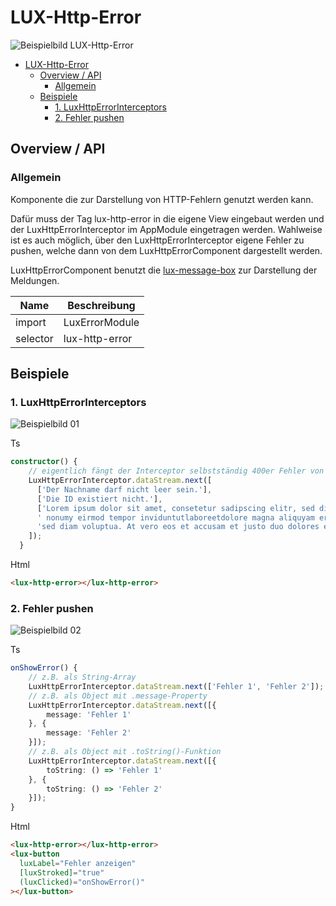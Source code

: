 # LUX-Http-Error

![Beispielbild LUX-Http-Error](https://raw.githubusercontent.com/wiki/IHK-GfI/lux-components/Versions/v18/lux‐http‐error-v18-img.png)

- [LUX-Http-Error](#lux-http-error)
  - [Overview / API](#overview--api)
    - [Allgemein](#allgemein)
  - [Beispiele](#beispiele)
    - [1. LuxHttpErrorInterceptors](#1-luxhttperrorinterceptors)
    - [2. Fehler pushen](#2-fehler-pushen)

## Overview / API

### Allgemein

Komponente die zur Darstellung von HTTP-Fehlern genutzt werden kann.

Dafür muss der Tag lux-http-error in die eigene View eingebaut werden und der LuxHttpErrorInterceptor im AppModule eingetragen werden.
Wahlweise ist es auch möglich, über den LuxHttpErrorInterceptor eigene Fehler zu pushen, welche dann von dem LuxHttpErrorComponent dargestellt werden.

LuxHttpErrorComponent benutzt die [lux-message-box](lux‐message‐box-v18) zur Darstellung der Meldungen.

| Name     | Beschreibung   |
| -------- | -------------- |
| import   | LuxErrorModule |
| selector | lux-http-error |

## Beispiele

### 1. LuxHttpErrorInterceptors

![Beispielbild 01](https://raw.githubusercontent.com/wiki/IHK-GfI/lux-components/Versions/v18/lux‐http‐error-v18-img-01.png)

Ts

```typescript
constructor() {
    // eigentlich fängt der Interceptor selbstständig 400er Fehler von Backendcalls ab, aber für das Beispiel tun wir das manuell.
    LuxHttpErrorInterceptor.dataStream.next([
      ['Der Nachname darf nicht leer sein.'],
      ['Die ID existiert nicht.'],
      ['Lorem ipsum dolor sit amet, consetetur sadipscing elitr, sed diam' +
      ' nonumy eirmod tempor inviduntutlaboreetdolore magna aliquyam erat, ' +
      'sed diam voluptua. At vero eos et accusam et justo duo dolores et ea rebum.']
    ]);
  }
```

Html

```html
<lux-http-error></lux-http-error>
```

### 2. Fehler pushen

![Beispielbild 02](https://raw.githubusercontent.com/wiki/IHK-GfI/lux-components/Versions/v18/lux‐http‐error-v18-img-02.png)

Ts

```typescript
onShowError() {
    // z.B. als String-Array
    LuxHttpErrorInterceptor.dataStream.next(['Fehler 1', 'Fehler 2']);
    // z.B. als Object mit .message-Property
    LuxHttpErrorInterceptor.dataStream.next([{
        message: 'Fehler 1'
    }, {
        message: 'Fehler 2'
    }]);
    // z.B. als Object mit .toString()-Funktion
    LuxHttpErrorInterceptor.dataStream.next([{
        toString: () => 'Fehler 1'
    }, {
        toString: () => 'Fehler 2'
    }]);
}
```

Html

```html
<lux-http-error></lux-http-error>
<lux-button
  luxLabel="Fehler anzeigen"
  [luxStroked]="true"
  (luxClicked)="onShowError()"
></lux-button>
```

